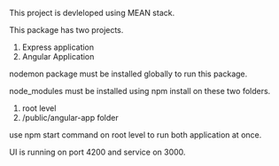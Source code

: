 This project is devleloped using MEAN stack.

This package has two projects.
1. Express application
2. Angular Application

nodemon package must be installed globally to run this package.

node_modules must be installed using npm install on these two folders.
1. root level
2. /public/angular-app folder

use npm start command on root level to run both application at once. 

UI is running on port 4200 and service on 3000.


